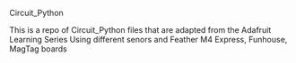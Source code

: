 Circuit_Python

This is a repo of Circuit_Python files that are adapted from the Adafruit Learning Series
Using different senors and Feather M4 Express, Funhouse, MagTag boards
